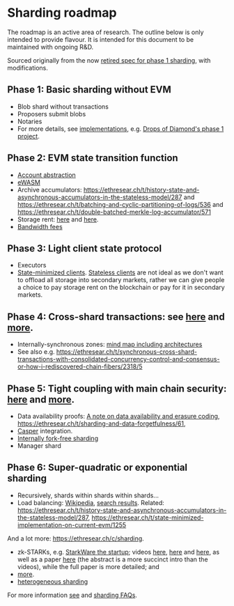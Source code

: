 # Sharding roadmap

The roadmap is an active area of research. The outline below is only intended to provide flavour. It is intended for this document to be maintained with ongoing R&D.

Sourced originally from the now [retired spec for phase 1 sharding](https://ethresear.ch/t/sharding-phase-1-spec-retired/1407), with modifications.

## Phase 1: Basic sharding without EVM

-   Blob shard without transactions
-   Proposers submit blobs
-   Notaries
-   For more details, see [implementations](Sharding-introduction-R&D-compendium#implementations), e.g. [Drops of Diamond's phase 1 project](https://github.com/Drops-of-Diamond/diamond_drops/projects/1).

## Phase 2: EVM state transition function

-   [Account abstraction](https://github.com/ethereum/EIPs/blob/master/EIPS/eip-101.md)
-   [eWASM](https://github.com/ewasm/design)
-   Archive accumulators: <https://ethresear.ch/t/history-state-and-asynchronous-accumulators-in-the-stateless-model/287> and <https://ethresear.ch/t/batching-and-cyclic-partitioning-of-logs/536> and <https://ethresear.ch/t/double-batched-merkle-log-accumulator/571>
-   Storage rent: [here](https://ethresear.ch/t/a-simple-and-principled-way-to-compute-rent-fees/1455) and [here](https://ethresear.ch/search?q=storage%20rent).
-   [Bandwidth fees](https://ethresear.ch/t/incentivizing-a-robust-p2p-network-relay-layer/1438)

## Phase 3: Light client state protocol

-   Executors
-   [State-minimized clients](https://ethresear.ch/t/state-minimised-executions/748). [Stateless clients](https://ethresear.ch/t/the-stateless-client-concept/172) are not ideal as we don't want to offload all storage into secondary markets, rather we can give people a choice to pay storage rent on the blockchain or pay for it in secondary markets.

## Phase 4: Cross-shard transactions: see [here](http://notes.ethereum.org/s/BJc_eGVFM#cross-shard-communication) and [more](https://ethresear.ch/search?q=cross-shard).

-   Internally-synchronous zones: [mind map including architectures](https://www.mindomo.com/zh/mindmap/sharding-d7cf8b6dee714d01a77388cb5d9d2a01)
-   See also e.g. <https://ethresear.ch/t/synchronous-cross-shard-transactions-with-consolidated-concurrency-control-and-consensus-or-how-i-rediscovered-chain-fibers/2318/5>

## Phase 5: Tight coupling with main chain security: [here](https://hackmd.io/s/HJ_BbgCFz#%E2%9F%A0-1600---1645--Ethereum-20-End-game) and [more](https://ethresear.ch/search?q=tight%20coupling).

-   Data availability proofs: [A note on data availability and erasure coding](https://github.com/ethereum/research/wiki/A-note-on-data-availability-and-erasure-coding), <https://ethresear.ch/t/sharding-and-data-forgetfulness/61>, 
-   [Casper](Casper-Proof-of-Stake-compendium) integration.
-   [Internally fork-free sharding](https://ethresear.ch/search?q=internally%20fork-free)
-   Manager shard

## Phase 6: Super-quadratic or exponential sharding

-   Recursively, shards within shards within shards...
-   Load balancing: [Wikipedia](https://en.wikipedia.org/wiki/Load_balancing_(computing)), [search results](https://duckduckgo.com/?q=load+balancing&t=canonical&ia=web). Related: <https://ethresear.ch/t/history-state-and-asynchronous-accumulators-in-the-stateless-model/287>, <https://ethresear.ch/t/state-minimized-implementation-on-current-evm/1255>

And a lot more: <https://ethresear.ch/c/sharding>.

-   zk-STARKs, e.g. [StarkWare the startup](https://www.starkware.co/); videos [here](https://www.youtube.com/watch?v=VUN35BC11Qw&t=2s), [here](https://www.youtube.com/watch?v=9VuZvdxFZQo&t=7s) and [here](https://www.youtube.com/watch?v=9VuZvdxFZQo&t=7s), as well as a paper [here](https://eprint.iacr.org/2018/046) (the abstract is a more succinct intro than the videos), while the full paper is more detailed; and 
-   [more](https://ethresear.ch/t/are-there-any-ideas-thats-potentially-more-useful-than-implementing-sharding/334/3). 
-   [heterogeneous sharding](https://ethresear.ch/t/heterogeneous-sharding/1979)

For more information [see](./sharding-introduction-r-d-compendium.md) and [sharding FAQs](./sharding-faqs.md).
